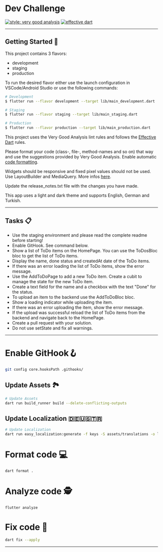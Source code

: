 # Dev Challenge

[![style: very good analysis][very_good_analysis_badge]][very_good_analysis_link]
[![effective dart](https://img.shields.io/badge/style-effective_dart-40c4ff.svg)](https://dart.dev/guides/language/effective-dart)

---

## Getting Started 🚀

This project contains 3 flavors:

- development
- staging
- production

To run the desired flavor either use the launch configuration in VSCode/Android Studio or use the following commands:

```sh
# Development
$ flutter run --flavor development --target lib/main_development.dart

# Staging
$ flutter run --flavor staging --target lib/main_staging.dart

# Production
$ flutter run --flavor production --target lib/main_production.dart
```

This project uses the Very Good Analysis lint rules and follows
the [Effective Dart](https://dart.dev/guides/language/effective-dart) rules.

Please format your code (class-, file-, method-names and so on) that way and use the suggestions provided by Very Good
Analysis.
Enable
automatic [code formatting](https://docs.flutter.dev/development/tools/formatting#automatically-formatting-code-in-android-studio-and-intellij).

Widgets should be responsive and fixed pixel values should not be used.
Use LayoutBuilder and MediaQuery. More infos [here](https://docs.flutter.dev/development/ui/layout/adaptive-responsive).

Update the release_notes.txt file with the changes you have made.

This app uses a light and dark theme and supports English, German and Turkish.

---

## Tasks 📋
- Use the staging environment and please read the complete readme before starting!
- Enable GitHook. See command below.
- Show a list of ToDo items on the HomePage. You can use the ToDosBloc bloc to get the list of ToDo items.
- Display the name, done status and createdAt date of the ToDo items.
- If there was an error loading the list of ToDo items, show the error message.
- Use the AddToDoPage to add a new ToDo item. Create a cubit to manage the state for the new ToDo item.
- Create a text field for the name and a checkbox with the text "Done" for the status.
- To upload an item to the backend use the AddToDoBloc bloc.
- Show a loading indicator while uploading the item.
- If there was an error uploading the item, show the error message.
- If the upload was successful reload the list of ToDo items from the backend and navigate back to the HomePage.
- Create a pull request with your solution.
- Do not use setState and fix all warnings.

---

# Enable GitHook🪝

```sh
git config core.hooksPath .githooks/
```

## Update Assets 🏞️

```sh
# Update Assets
dart run build_runner build --delete-conflicting-outputs
```

## Update Localization 🇩🇪🇺🇸🇹🇷

```sh
# Update Localization
dart run easy_localization:generate -f keys -S assets/translations -o locale_keys.g.dart
```
# Format code 💻

```sh
dart format .
```

# Analyze code 🕵️

```sh
flutter analyze
```

# Fix code 🔧

```sh
dart fix --apply
```

---

[very_good_analysis_badge]: https://img.shields.io/badge/style-very_good_analysis-B22C89.svg
[very_good_analysis_link]: https://pub.dev/packages/very_good_analysis

